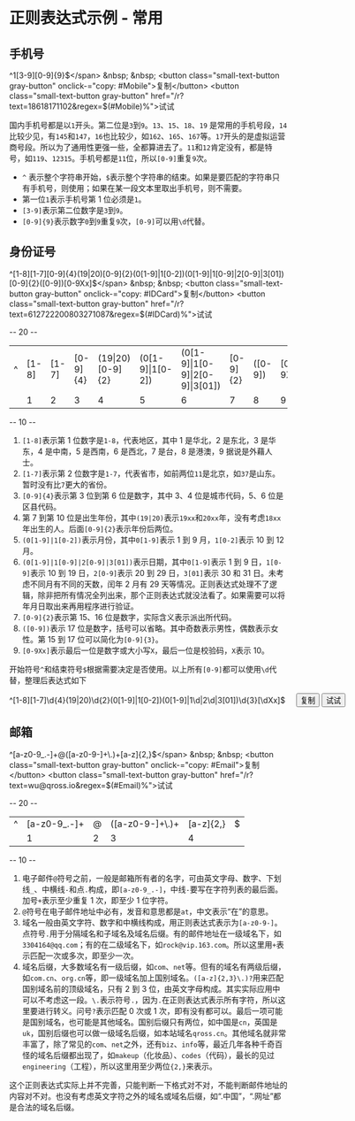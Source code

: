 <link href='/regex.css' rel='stylesheet' type='text/css'>

# 正则表达式示例 - 常用

## 手机号

<span id="Mobile" class="regex" copy-text="正则表达式已复制。">^1[3-9][0-9]{9}$</span> &nbsp; &nbsp; <button class="small-text-button gray-button" onclick-="copy: #Mobile">复制</button>
<button class="small-text-button gray-button" href="/r?text=18618171102&regex=$(#Mobile)%">试试</button>

国内手机号都是以`1`开头。第二位是`3`到`9`。`13`、`15`、`18`、`19` 是常用的手机号段，`14`比较少见，有`145`和`147`，`16`也比较少，如`162`、`165`、`167`等。`17`开头的是虚拟运营商号段。所以为了通用性更强一些，全都算进去了。`11`和`12`肯定没有，都是特号，如`119`、`12315`。手机号都是`11`位，所以`[0-9]`重复`9`次。

* `^` 表示整个字符串开始，`$`表示整个字符串的结束。如果是要匹配的字符串只有手机号，则使用；如果在某一段文本里取出手机号，则不需要。
* 第一位`1`表示手机号第 1 位必须是`1`。
* `[3-9]`表示第二位数字是`3`到`9`。
* `[0-9]{9}`表示数字`0`到`9`重复`9`次，`[0-9]`可以用`\d`代替。

## 身份证号

<span id="IDCard" class="regex" copy-text="正则表达式已复制。">^[1-8][1-7][0-9]{4}(19|20)[0-9]{2}(0[1-9]|1[0-2])(0[1-9]|1[0-9]|2[0-9]|3[01])[0-9]{2}([0-9])[0-9Xx]$</span> &nbsp; &nbsp; <button class="small-text-button gray-button" onclick-="copy: #IDCard">复制</button>
<button class="small-text-button gray-button" href="/r?text=612722200803271087&regex=$(#IDCard)%">试试</button>

-- 20 --

<table class="regex-table" cellspacing="2" cellpadding="2">
    <tr>
        <td>^</td>
        <td>[1-8]</td>
        <td>[1-7]</td>
        <td>[0-9]{4}</td>
        <td>(19|20)[0-9]{2}</td>
        <td>(0[1-9]|1[0-2])</td>
        <td>(0[1-9]|1[0-9]|2[0-9]|3[01])</td>
        <td>[0-9]{2}</td>
        <td>([0-9])</td>
        <td>[0-9Xx]</td>
        <td>$</td>
    </tr>
    <tr>
        <td>&nbsp;</td>
        <td>1</td>
        <td>2</td>
        <td>3</td>
        <td>4</td>
        <td>5</td>
        <td>6</td>
        <td>7</td>
        <td>8</td>
        <td>9</td>
        <td>&nbsp;</td>
    </tr>
</table>

-- 10 --

1. `[1-8]`表示第 1 位数字是`1-8`，代表地区，其中 1 是华北，2 是东北，3 是华东，4 是中南，5 是西南，6 是西北，7 是台，8 是港澳，9 据说是外藉人士。
2. `[1-7]`表示第 2 位数字是`1-7`，代表省市，如前两位`11`是北京，如`37`是山东。暂时没有比`7`更大的省份。
3. `[0-9]{4}`表示第 3 位到第 6 位是数字，其中 3、4 位是城市代码，5、6 位是区县代码。
4. 第 7 到第 10 位是出生年份，其中`(19|20)`表示`19xx`和`20xx`年，没有考虑`18xx`年出生的人。后面`[0-9]{2}`表示年份后两位。
5. `(0[1-9]|1[0-2])`表示月份，其中`0[1-9]`表示 1 到 9 月，`1[0-2]`表示 10 到 12 月。
6. `(0[1-9]|1[0-9]|2[0-9]|3[01])`表示日期，其中`0[1-9]`表示 1 到 9 日，`1[0-9]`表示 10 到 19 日，`2[0-9]`表示 20 到 29 日，`3[01]`表示 30 和 31 日。未考虑不同月有不同的天数，闰年 2 月有 29 天等情况。正则表达式处理不了逻辑，除非把所有情况全列出来，那个正则表达式就没法看了。如果需要可以将年月日取出来再用程序进行验证。
7. `[0-9]{2}`表示第 15、16 位是数字，实际含义表示派出所代码。
8. `([0-9])`表示 17 位是数字，括号可以省略。其中奇数表示男性，偶数表示女性。第 15 到 17 位可以简化为`[0-9]{3}`。
9. `[0-9Xx]`表示最后一位是数字或大小写`X`，最后一位是校验码，`X`表示 10。

开始符号`^`和结束符号`$`根据需要决定是否使用。以上所有`[0-9]`都可以使用`\d`代替，整理后表达式如下

<div style="white-space: nowrap"><span id="IDCard2" copy-text="正则表达式已复制。" class="regex">^[1-8][1-7]\d{4}(19|20)\d{2}(0[1-9]|1[0-2])(0[1-9]|1\d|2\d|3[01])\d{3}[\dXx]$</span> &nbsp; &nbsp; <button class="small-text-button gray-button" onclick-="copy: #IDCard2">复制</button> <button class="small-text-button gray-button" href="/r?text=612722200803271087&regex=$(#IDCard2)%">试试</button></div>

## 邮箱

<span id="Email" class="regex" copy-text="正则表达式已复制。">^[a-z0-9_.-]+@([a-z0-9-]+\\.)+[a-z]{2,}$</span> &nbsp; &nbsp; <button class="small-text-button gray-button" onclick-="copy: #Email">复制</button>
<button class="small-text-button gray-button" href="/r?text=wu@qross.io&regex=$(#Email)%">试试</button>

-- 20 --

<table class="regex-table" cellspacing="2" cellpadding="2">
    <tr>
        <td>^</td>
        <td>[a-z0-9_.-]+</td>
        <td>@</td>
        <td>([a-z0-9-]+\.)+</td>
        <td>[a-z]{2,}</td>
        <td>$</td>
    </tr>
    <tr>
        <td>&nbsp;</td>
        <td>1</td>
        <td>2</td>
        <td>3</td>
        <td>4</td>
        <td>&nbsp;</td>
    </tr>
</table>

-- 10 --

1. 电子邮件`@`符号之前，一般是邮箱所有者的名字，可由英文字母、数字、下划线`_`、中横线`-`和点`.`构成，即`[a-z0-9_.-]`，中线`-`要写在字符列表的最后面。加号`+`表示至少重复 1 次，即至少 1 位字符。
2. `@`符号在电子邮件地址中必有，发音和意思都是`at`，中文表示“在”的意思。
3. 域名一般由英文字符、数字和中横线构成，用正则表达式表示为`[a-z0-9-]`。点符号`.`用于分隔域名和子域名及域名后缀。有的邮件地址在一级域名下，如`3304164@qq.com`；有的在二级域名下，如`rock@vip.163.com`。所以这里用`+`表示匹配一次或多次，即至少一次。
4. 域名后缀，大多数域名有一级后缀，如`com`、`net`等。但有的域名有两级后缀，如`com.cn`、`org.cn`等，即一级域名加上国别域名。`([a-z]{2,3}\.)?`用来匹配国别域名前的顶级域名，只有 2 到 3 位，由英文字母构成。其实实际应用中可以不考虑这一段。`\.`表示符号`.`，因为`.`在正则表达式表示所有字符，所以这里要进行转义。问号`?`表示匹配 0 次或 1 次，即有没有都可以。最后一项可能是国别域名，也可能是其他域名。国别后缀只有两位，如中国是`cn`，英国是`uk`，国别后缀也可以做一级域名后缀，如本站域名`qross.cn`。其他域名就非常丰富了，除了常见的`com`、`net`之外，还有`biz`、`info`等，最近几年各种千奇百怪的域名后缀都出现了，如`makeup`（化妆品）、`codes`（代码），最长的见过`engineering`（工程），所以这里用至少两位`{2,}`来表示。

这个正则表达式实际上并不完善，只能判断一下格式对不对，不能判断邮件地址的内容对不对。也没有考虑英文字符之外的域名或域名后缀，如“.中国”，“.网址”都是合法的域名后缀。